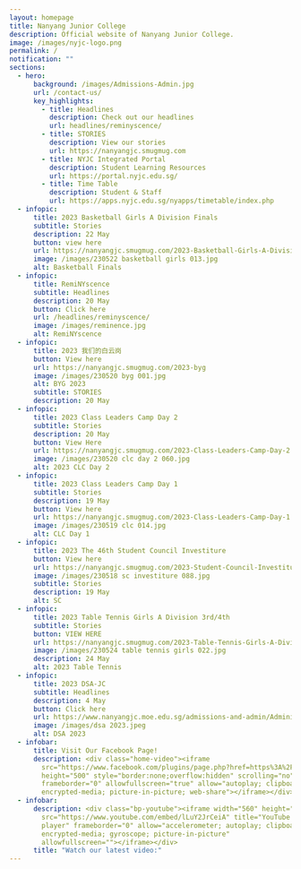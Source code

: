 ```yaml
---
layout: homepage
title: Nanyang Junior College
description: Official website of Nanyang Junior College.
image: /images/nyjc-logo.png
permalink: /
notification: ""
sections:
  - hero:
      background: /images/Admissions-Admin.jpg
      url: /contact-us/
      key_highlights:
        - title: Headlines
          description: Check out our headlines
          url: headlines/reminyscence/
        - title: STORIES
          description: View our stories
          url: https://nanyangjc.smugmug.com
        - title: NYJC Integrated Portal
          description: Student Learning Resources
          url: https://portal.nyjc.edu.sg/
        - title: Time Table
          description: Student & Staff
          url: https://apps.nyjc.edu.sg/nyapps/timetable/index.php
  - infopic:
      title: 2023 Basketball Girls A Division Finals
      subtitle: Stories
      description: 22 May
      button: view here
      url: https://nanyangjc.smugmug.com/2023-Basketball-Girls-A-Division-Finals/
      image: /images/230522 basketball girls 013.jpg
      alt: Basketball Finals
  - infopic:
      title: RemiNYscence
      subtitle: Headlines
      description: 20 May
      button: Click here
      url: /headlines/reminyscence/
      image: /images/reminence.jpg
      alt: RemiNYscence
  - infopic:
      title: 2023 我们的白云岗
      button: View here
      url: https://nanyangjc.smugmug.com/2023-byg
      image: /images/230520 byg 001.jpg
      alt: BYG 2023
      subtitle: STORIES
      description: 20 May
  - infopic:
      title: 2023 Class Leaders Camp Day 2
      subtitle: Stories
      description: 20 May
      button: View Here
      url: https://nanyangjc.smugmug.com/2023-Class-Leaders-Camp-Day-2
      image: /images/230520 clc day 2 060.jpg
      alt: 2023 CLC Day 2
  - infopic:
      title: 2023 Class Leaders Camp Day 1
      subtitle: Stories
      description: 19 May
      button: View here
      url: https://nanyangjc.smugmug.com/2023-Class-Leaders-Camp-Day-1
      image: /images/230519 clc 014.jpg
      alt: CLC Day 1
  - infopic:
      title: 2023 The 46th Student Council Investiture
      button: View here
      url: https://nanyangjc.smugmug.com/2023-Student-Council-Investiture
      image: /images/230518 sc investiture 088.jpg
      subtitle: Stories
      description: 19 May
      alt: SC
  - infopic:
      title: 2023 Table Tennis Girls A Division 3rd/4th
      subtitle: Stories
      button: VIEW HERE
      url: https://nanyangjc.smugmug.com/2023-Table-Tennis-Girls-A-Division-3rd4th/
      image: /images/230524 table tennis girls 022.jpg
      description: 24 May
      alt: 2023 Table Tennis
  - infopic:
      title: 2023 DSA-JC
      subtitle: Headlines
      description: 4 May
      button: Click here
      url: https://www.nanyangjc.moe.edu.sg/admissions-and-admin/Administration/dsa/
      image: /images/dsa 2023.jpeg
      alt: DSA 2023
  - infobar:
      title: Visit Our Facebook Page!
      description: <div class="home-video"><iframe
        src="https://www.facebook.com/plugins/page.php?href=https%3A%2F%2Fwww.facebook.com%2FNanyangjc%2F&tabs=timeline&width=340&height=500&small_header=false&adapt_container_width=true&hide_cover=false&show_facepile=true&appId"
        height="500" style="border:none;overflow:hidden" scrolling="no"
        frameborder="0" allowfullscreen="true" allow="autoplay; clipboard-write;
        encrypted-media; picture-in-picture; web-share"></iframe></div>
  - infobar:
      description: <div class="bp-youtube"><iframe width="560" height="315"
        src="https://www.youtube.com/embed/lLuY2JrCeiA" title="YouTube video
        player" frameborder="0" allow="accelerometer; autoplay; clipboard-write;
        encrypted-media; gyroscope; picture-in-picture"
        allowfullscreen=""></iframe></div>
      title: "Watch our latest video:"
---
```

